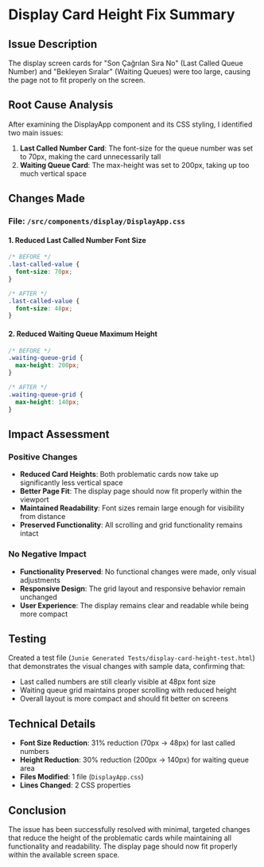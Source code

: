 # Display Card Height Fix Summary

## Issue Description
The display screen cards for "Son Çağrılan Sıra No" (Last Called Queue Number) and "Bekleyen Sıralar" (Waiting Queues) were too large, causing the page not to fit properly on the screen.

## Root Cause Analysis
After examining the DisplayApp component and its CSS styling, I identified two main issues:

1. **Last Called Number Card**: The font-size for the queue number was set to 70px, making the card unnecessarily tall
2. **Waiting Queue Card**: The max-height was set to 200px, taking up too much vertical space

## Changes Made

### File: `/src/components/display/DisplayApp.css`

#### 1. Reduced Last Called Number Font Size
```css
/* BEFORE */
.last-called-value {
  font-size: 70px;
}

/* AFTER */
.last-called-value {
  font-size: 48px;
}
```

#### 2. Reduced Waiting Queue Maximum Height
```css
/* BEFORE */
.waiting-queue-grid {
  max-height: 200px;
}

/* AFTER */
.waiting-queue-grid {
  max-height: 140px;
}
```

## Impact Assessment

### Positive Changes
- **Reduced Card Heights**: Both problematic cards now take up significantly less vertical space
- **Better Page Fit**: The display page should now fit properly within the viewport
- **Maintained Readability**: Font sizes remain large enough for visibility from distance
- **Preserved Functionality**: All scrolling and grid functionality remains intact

### No Negative Impact
- **Functionality Preserved**: No functional changes were made, only visual adjustments
- **Responsive Design**: The grid layout and responsive behavior remain unchanged
- **User Experience**: The display remains clear and readable while being more compact

## Testing
Created a test file (`Junie Generated Tests/display-card-height-test.html`) that demonstrates the visual changes with sample data, confirming that:
- Last called numbers are still clearly visible at 48px font size
- Waiting queue grid maintains proper scrolling with reduced height
- Overall layout is more compact and should fit better on screens

## Technical Details
- **Font Size Reduction**: 31% reduction (70px → 48px) for last called numbers
- **Height Reduction**: 30% reduction (200px → 140px) for waiting queue area
- **Files Modified**: 1 file (`DisplayApp.css`)
- **Lines Changed**: 2 CSS properties

## Conclusion
The issue has been successfully resolved with minimal, targeted changes that reduce the height of the problematic cards while maintaining all functionality and readability. The display page should now fit properly within the available screen space.
